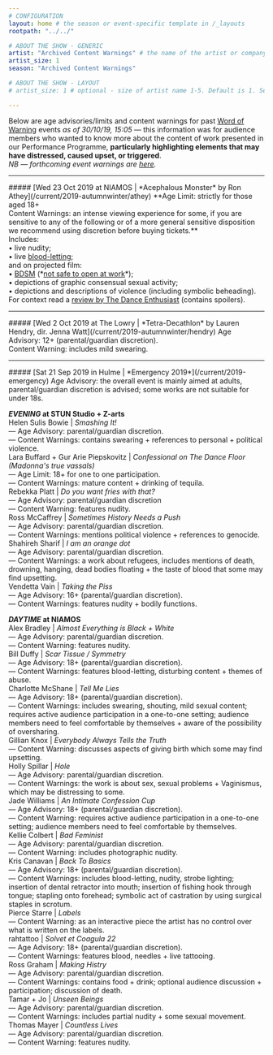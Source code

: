 ```yaml
---
# CONFIGURATION
layout: home # the season or event-specific template in /_layouts
rootpath: "../../"

# ABOUT THE SHOW - GENERIC
artist: "Archived Content Warnings" # the name of the artist or company
artist_size: 1
season: "Archived Content Warnings"

# ABOUT THE SHOW - LAYOUT
# artist_size: 1 # optional - size of artist name 1-5. Default is 1. Set longer names to lower values

---
```

Below are age advisories/limits and content warnings for past [Word of Warning](/) events *as of 30/10/19, 15:05* — this information was for audience members who wanted to know more about the content of work presented in our Performance Programme, **particularly highlighting elements that may have distressed, caused upset, or triggered**.<br>*NB — forthcoming event warnings are [here](/warnings).*           
<hr>          
##### [Wed 23 Oct 2019 at NIAMOS | *Acephalous Monster* by Ron Athey](/current/2019-autumnwinter/athey)        
**Age Limit: strictly for those aged 18+<br>Content Warnings: an intense viewing experience for some, if you are sensitive to any of the following or of a more general sensitive disposition we recommend using discretion before buying tickets.**<br>Includes:<br>• live nudity;<br>• live <a href="http://en.wikipedia.org/wiki/Bloodletting" target="_blank">blood-letting</a>;<br>and on projected film:<br>• <a href="http://en.wikipedia.org/wiki/BDSM" target="_blank">BDSM</a> (*<a href="http://en.wikipedia.org/wiki/Not_safe_for_work" target="_blank">not safe to open at work</a>*);<br>• depictions of graphic consensual sexual activity;<br>• depictions and descriptions of violence (including symbolic beheading).<br>For context read a <a href="http://www.dance-enthusiast.com/features/impressionsreviews/view/Ron-Atheys-Acphalous-Monster-Performance-Space-New-York" target="_blank">review by The Dance Enthusiast</a> (contains spoilers).            
<hr>          
##### [Wed 2 Oct 2019 at The Lowry | *Tetra-Decathlon* by Lauren Hendry, dir. Jenna Watt](/current/2019-autumnwinter/hendry)         
Age Advisory: 12+ (parental/guardian discretion).<br>Content Warning: includes mild swearing.        
<hr>            
##### [Sat 21 Sep 2019 in Hulme | *Emergency 2019*](/current/2019-emergency)               
Age Advisory: the overall event is mainly aimed at adults, parental/guardian discretion is advised; some works are not suitable for under 18s.          

***EVENING* at STUN Studio + Z-arts**        
Helen Sulis Bowie | *Smashing It!*<br>— Age Advisory: parental/guardian discretion.<br>— Content Warnings: contains swearing + references to personal + political violence.              
Lara Buffard + Gur Arie Piepskovitz | *Confessional on The Dance Floor (Madonna's true vassals)*<br>— Age Limit: 18+ for one to one participation.<br>— Content Warnings: mature content + drinking of tequila.              
Rebekka Platt | *Do you want fries with that?*<br>— Age Advisory: parental/guardian discretion<br>— Content Warning: features nudity.             
Ross McCaffrey | *Sometimes History Needs a Push*<br>— Age Advisory: parental/guardian discretion.<br>— Content Warnings: mentions political violence + references to genocide.               
Shahireh Sharif | *I am an orange dot*<br>— Age Advisory: parental/guardian discretion.<br>— Content Warnings: a work about refugees, includes mentions of death, drowning, hanging, dead bodies floating + the taste of blood that some may find upsetting.             
Vendetta Vain | *Taking the Piss*<br>— Age Advisory: 16+ (parental/guardian discretion).<br>— Content Warnings: features nudity + bodily functions.         
          
***DAYTIME* at NIAMOS**           
Alex Bradley | *Almost Everything is Black + White*<br>— Age Advisory: parental/guardian discretion.<br>— Content Warning: features nudity.        
Bill Duffy | *Scar Tissue / Symmetry*<br>— Age Advisory: 18+ (parental/guardian discretion).<br>— Content Warnings: features blood-letting, disturbing content + themes of abuse.         
Charlotte McShane | *Tell Me Lies*<br>— Age Advisory: 18+ (parental/guardian discretion).<br>— Content Warnings: includes swearing, shouting, mild sexual content; requires active audience participation in a one-to-one setting; audience members need to feel comfortable by themselves + aware of the possibility of oversharing.            
Gillian Knox | *Everybody Always Tells the Truth*<br>— Content Warning: discusses aspects of giving birth which some may find upsetting.           
Holly Spillar | *Hole*<br>— Age Advisory: parental/guardian discretion.<br>— Content Warnings: the work is about sex, sexual problems + Vaginismus, which may be distressing to some.        
Jade Williams | *An Intimate Confession Cup*<br>— Age Advisory: 18+ (parental/guardian discretion).<br>— Content Warning: requires active audience participation in a one-to-one setting; audience members need to feel comfortable by themselves.         
Kellie Colbert | *Bad Feminist*<br>— Age Advisory: parental/guardian discretion.<br>— Content Warning: includes photographic nudity.         
Kris Canavan | *Back To Basics*<br>— Age Advisory: 18+ (parental/guardian discretion).<br>— Content Warnings: includes blood-letting, nudity, strobe lighting; insertion of dental retractor into mouth; insertion of fishing hook through tongue; stapling onto forehead; symbolic act of castration by using surgical staples in scrotum.                          
Pierce Starre | *Labels*<br>— Content Warning: as an interactive piece the artist has no control over what is written on the labels.           
rahtattoo | *Solvet et Coagula 22*<br>— Age Advisory: 18+ (parental/guardian discretion).<br>— Content Warnings: features blood, needles + live tattooing.         
Ross Graham | *Making Histry*<br>— Age Advisory: parental/guardian discretion.<br>— Content Warnings: contains food + drink; optional audience discussion + participation; discussion of death.          
Tamar + Jo | *Unseen Beings*<br>— Age Advisory: parental/guardian discretion.<br>— Content Warnings: includes partial nudity + some sexual movement.          
Thomas Mayer | *Countless Lives*<br>— Age Advisory: parental/guardian discretion.<br>— Content Warning: features nudity.
